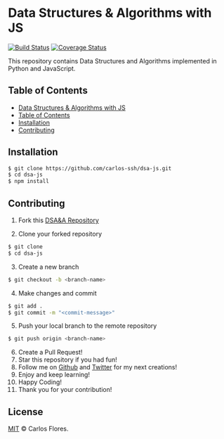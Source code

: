 # Data Structures & Algorithms with JS
[![Build Status](https://travis-ci.org/keon/algorithms.svg?branch=master)](https://travis-ci.org/keon/algorithms)
[![Coverage Status](https://coveralls.io/repos/github/keon/algorithms/badge.svg?branch=master)](https://coveralls.io/github/keon/algorithms?branch=master)


This repository contains Data Structures and Algorithms implemented in Python and JavaScript.

## Table of Contents


  - [Data Structures & Algorithms with JS](#data-structures--algorithms-with-js)
  - [Table of Contents](#table-of-contents)
  - [Installation](#installation)
  - [Contributing](#contributing)


## Installation
  
  ```bash
  $ git clone https://github.com/carlos-ssh/dsa-js.git
  $ cd dsa-js
  $ npm install
  ```

## Contributing

  1. Fork this [DSA&A Repository]('https://github.com/carlos-ssh/dsa-js.git')


  2. Clone your forked repository

  ```bash
  $ git clone
  $ cd dsa-js
  ```
  3. Create a new branch

  ```bash
  $ git checkout -b <branch-name>
  ```
  4. Make changes and commit

  ```bash
  $ git add .
  $ git commit -m "<commit-message>"
  ```
  5. Push your local branch to the remote repository

  ```bash
  $ git push origin <branch-name>
  ```
  6. Create a Pull Request!
  7. Star this repository if you had fun!
  8. Follow me on [Github](https://github.com/carlos-ssh) and [Twitter](https://twitter.com/aom.r) for my next creations!
  9. Enjoy and keep learning!
  10. Happy Coding!
  11. Thank you for your contribution!


## License

[MIT](LICENSE) © Carlos Flores.